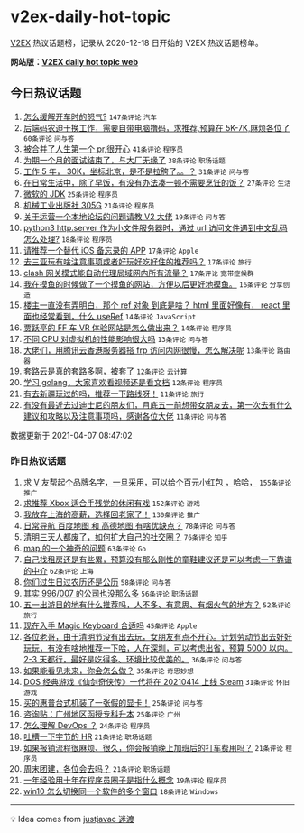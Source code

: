 # v2ex-daily-hot-topic

[V2EX](https://www.v2ex.com/) 热议话题榜，记录从 2020-12-18 日开始的 V2EX 热议话题榜单。

**网站版：[V2EX daily hot topic web](https://boojack.github.io/v2ex-daily-hot-topic-web/)**

## 今日热议话题

<!-- TODAY BEGIN -->

1. [怎么缓解开车时的怒气?](https://www.v2ex.com/t/768549) `147条评论` `汽车`
1. [后端码农迫于换工作，需要自带电脑撸码，求推荐,预算在 5K-7K,麻烦各位了](https://www.v2ex.com/t/768560) `60条评论` `问与答`
1. [被合并了人生第一个 pr,很开心](https://www.v2ex.com/t/768587) `41条评论` `程序员`
1. [为期一个月的面试结束了，与大厂无缘了](https://www.v2ex.com/t/768638) `38条评论` `职场话题`
1. [工作 5 年， 30K，坐标北京，是不是拉胯了。。？](https://www.v2ex.com/t/768623) `31条评论` `问与答`
1. [在日常生活中，除了早饭，有没有办法凑一顿不需要烹饪的饭？](https://www.v2ex.com/t/768721) `27条评论` `生活`
1. [微软的 JDK](https://www.v2ex.com/t/768565) `25条评论` `程序员`
1. [机械工业出版社 305G](https://www.v2ex.com/t/768558) `21条评论` `程序员`
1. [关于运营一个本地论坛的问题请教 V2 大佬](https://www.v2ex.com/t/768680) `19条评论` `问与答`
1. [python3 http.server 作为小文件服务器时，通过 url 访问文件遇到中文乱码怎么处理?](https://www.v2ex.com/t/768671) `18条评论` `程序员`
1. [请推荐一个替代 iOS 备忘录的 APP](https://www.v2ex.com/t/768706) `17条评论` `Apple`
1. [去三亚玩有啥注意事项或者好玩好吃好住的推荐吗？](https://www.v2ex.com/t/768685) `17条评论` `旅行`
1. [clash 网关模式能自动代理局域网内所有流量？](https://www.v2ex.com/t/768647) `17条评论` `宽带症候群`
1. [我在摸鱼的时候做了一个摸鱼的网站，方便以后更好地摸鱼。](https://www.v2ex.com/t/768727) `16条评论` `分享创造`
1. [楼主一直没有弄明白，那个 ref 对象 到底是啥？ html 里面好像有， react 里面也经常看到，什么 useRef](https://www.v2ex.com/t/768757) `14条评论` `JavaScript`
1. [贾跃亭的 FF 车 VR 体验网站是怎么做出来？](https://www.v2ex.com/t/768593) `14条评论` `程序员`
1. [不同 CPU 对虚拟机的性能影响很大吗](https://www.v2ex.com/t/768752) `13条评论` `问与答`
1. [大佬们，用腾讯云香港服务器搭 frp 访问内网很慢，怎么解决呢](https://www.v2ex.com/t/768555) `13条评论` `路由器`
1. [套路云是真的套路多啊，被套了](https://www.v2ex.com/t/768718) `12条评论` `云计算`
1. [学习 golang，大家喜欢看视频还是看文档](https://www.v2ex.com/t/768566) `12条评论` `程序员`
1. [有去新疆玩过的吗，推荐一下路线呀！](https://www.v2ex.com/t/768729) `11条评论` `旅行`
1. [有没有最近去过迪士尼的朋友们，月底五一前想带女朋友去，第一次去有什么建议和攻略以及注意事项吗，感谢各位大佬](https://www.v2ex.com/t/768725) `11条评论` `问与答`

数据更新于 2021-04-07 08:47:02

<!-- TODAY END -->

### 昨日热议话题

<!-- YESTERDAY BEGIN -->

1. [求 V 友帮起个品牌名字，一旦采用，可以给个百元小红包 ，哈哈，](https://www.v2ex.com/t/768266) `155条评论` `推广`
1. [求推荐 Xbox 适合手残党的休闲有戏](https://www.v2ex.com/t/768342) `152条评论` `游戏`
1. [我放弃上海的高薪，选择回老家了！](https://www.v2ex.com/t/768231) `130条评论` `推广`
1. [日常导航 百度地图 和 高德地图 有啥优缺点？](https://www.v2ex.com/t/768334) `78条评论` `问与答`
1. [清明三天人都废了，如何扩大自己的社交圈？](https://www.v2ex.com/t/768282) `76条评论` `知乎`
1. [map 的一个神奇的问题](https://www.v2ex.com/t/768320) `63条评论` `Go`
1. [自己找租房还是有些累，预算没有那么刚性的童鞋建议还是可以考虑一下靠谱的中介](https://www.v2ex.com/t/768249) `62条评论` `上海`
1. [你们过生日过农历还是公历](https://www.v2ex.com/t/768307) `58条评论` `问与答`
1. [其实 996/007 的公司也没那么多](https://www.v2ex.com/t/768270) `56条评论` `职场话题`
1. [五一出游目的地有什么推荐吗，人不多、有意思、有烟火气的地方？](https://www.v2ex.com/t/768288) `52条评论` `旅行`
1. [现在入手 Magic Keyboard 合适吗](https://www.v2ex.com/t/768262) `45条评论` `Apple`
1. [各位老哥，由于清明节没有出去玩，女朋友有点不开心。计划劳动节出去好好玩玩，有没有啥地推荐一下哈，人在深圳，可以考虑出省，预算 5000 以内。2-3 天都行，最好是吃得多、环境比较优美的。](https://www.v2ex.com/t/768420) `36条评论` `问与答`
1. [如果能看见未来，你会怎么做？](https://www.v2ex.com/t/768461) `35条评论` `奇思妙想`
1. [DOS 经典游戏《仙剑奇侠传》一代将在 20210414 上线 Steam](https://www.v2ex.com/t/768363) `31条评论` `怀旧游戏`
1. [买的惠普台式机装了一张假的显卡！](https://www.v2ex.com/t/768506) `25条评论` `问与答`
1. [咨询贴：广州地区函授专科升本](https://www.v2ex.com/t/768440) `25条评论` `广州`
1. [怎么理解 DevOps ？](https://www.v2ex.com/t/768272) `24条评论` `程序员`
1. [吐槽一下字节的 HR](https://www.v2ex.com/t/768465) `21条评论` `职场话题`
1. [如果报销流程很麻烦、很久，你会报销晚上加班后的打车费用吗？](https://www.v2ex.com/t/768404) `21条评论` `程序员`
1. [周末团建，各位会去吗？](https://www.v2ex.com/t/768312) `21条评论` `职场话题`
1. [一年经验用十年在程序员圈子是指什么概念](https://www.v2ex.com/t/768359) `19条评论` `程序员`
1. [win10 怎么切换同一个软件的多个窗口](https://www.v2ex.com/t/768244) `18条评论` `Windows`

<!-- YESTERDAY END -->

---

💡 Idea comes from [justjavac 迷渡](https://github.com/justjavac/)
